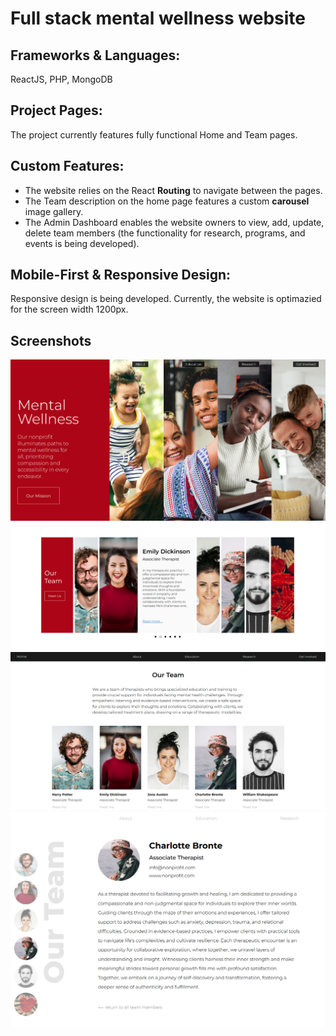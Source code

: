# Full stack mental wellness website

## Frameworks & Languages: ## 
ReactJS, PHP, MongoDB
## Project Pages: ## 
The project currently features fully functional Home and Team pages.  
## Custom Features: ## 
+ The website relies on the React **Routing** to navigate between the pages.
+ The Team description on the home page features a custom **carousel** image gallery.
+ The Admin Dashboard enables the website owners to view, add, update, delete team members (the functionality for research, programs, and events is being developed).

## Mobile-First & Responsive Design: ## 
Responsive design is being developed. Currently, the website is optimazied for the screen width 1200px.

## Screenshots ##
<img width="800" src="https://github.com/nchernys/mental-wellness/blob/master/nonprofit_img.png" alt="about_hotel">
<img width="800" src="https://github.com/nchernys/mental-wellness/blob/master/nonprofit_img_front_team.png" alt="about_hotel">
<img width="800" src="https://github.com/nchernys/mental-wellness/blob/master/nonprofit_team_all.png" alt="about_hotel">
<img width="800" src="https://github.com/nchernys/mental-wellness/blob/master/nonprofit_team_ind.png" alt="about_hotel">
